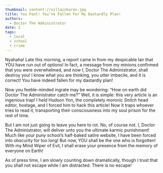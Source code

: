 ```yaml
---
thumbnail: content://villainbaron.jpg
title: You Fool! You've Fallen For My Dastardly Plan!
authors:
  - Doctor The Administrator
date: 1
tags:
  - local
  - school
  - crime
---
```


Nyahaha! Late this morning, a report came in from my despicable lair that YOU have run out of options! In fact, a message from my minions confirmed that you were overwhelmed, and now I, Doctor The Administrator, shall destroy you! I know what you are thinking, you utter imbecile, and it is correct! You have indeed fallen for my dastardly plan!

Now you feeble-minded ingrate may be wondering: “How on earth did Doctor The Administrator catch me?” Well, it is simple: this very article is an ingenious trap! I held Hudson Yon, the completely moronic *Snitch* head editor, hostage, and I forced him to hack this article! Now it traps whoever tries to read it, transporting their consciousness into my soul prison for the rest of time. 

But I am not just going to leave you here to rot. No, of course not. I, Doctor The Administrator, will deliver unto you the ultimate karmic punishment! Much like your puny school’s half-baked satire website, I have been forced into obscurity for too long! But now, YOU shall be the one who is forgotten! With my Mind Wiper of Evil, I shall erase your presence from the memory of everyone on Earth!

As of press time, I am slowly counting down dramatically, though I trust that you shall not escape while I am distracted. There is no escape!
